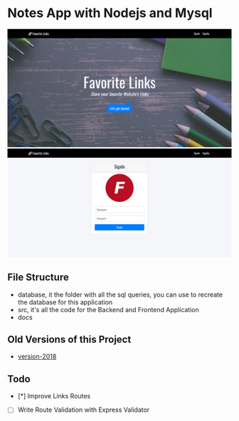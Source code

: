 # Notes App with Nodejs and Mysql
![](docs/screenshot2.png)
![](docs/screenshot.png)

## File Structure
- database, it the folder with all the sql queries, you can use to recreate the database for this application
- src, it's all the code for the Backend and Frontend Application
- docs

## Old Versions of this Project
- [version-2018](https://github.com/FaztTech/nodejs-mysql-links/tree/version-2018)

## Todo
* [*] Improve Links Routes
* [ ] Write Route Validation with Express Validator